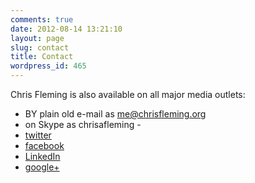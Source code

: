 ```yaml
---
comments: true
date: 2012-08-14 13:21:10
layout: page
slug: contact
title: Contact
wordpress_id: 465
---
```


Chris Fleming is also available on all major media outlets:

* BY plain old e-mail as me@chrisfleming.org
* on Skype as chrisafleming - 
* [twitter](https://twitter.com/chrisfl)
* [facebook](https://www.facebook.com/hello.chris)
* [LinkedIn](http://uk.linkedin.com/in/chrisfleming)
* [google+](https://plus.google.com/u/0/110004735281849401661/posts)




